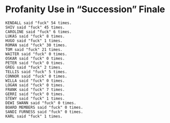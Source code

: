 # Profanity Use in “Succession” Finale
  
    KENDALL said "fuck" 54 times.
    SHIV said "fuck" 45 times.
    CAROLINE said "fuck" 6 times.
    LUKAS said "fuck" 8 times.
    HUGO said "fuck" 1 times.
    ROMAN said "fuck" 30 times.
    TOM said "fuck" 21 times.
    WAITER said "fuck" 0 times.
    OSKAR said "fuck" 0 times.
    PETER said "fuck" 0 times.
    GREG said "fuck" 2 times.
    TELLIS said "fuck" 5 times.
    CONNOR said "fuck" 0 times.
    WILLA said "fuck" 0 times.
    LOGAN said "fuck" 0 times.
    FRANK said "fuck" 7 times.
    GERRI said "fuck" 0 times.
    STEWY said "fuck" 1 times.
    DEWI SWANN said "fuck" 0 times.
    BOARD MEMBERS said "fuck" 0 times.
    SANDI FURNESS said "fuck" 0 times.
    KARL said "fuck" 1 times.
